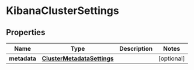 # KibanaClusterSettings

## Properties
Name | Type | Description | Notes
------------ | ------------- | ------------- | -------------
**metadata** | [**ClusterMetadataSettings**](ClusterMetadataSettings.md) |  |  [optional]
